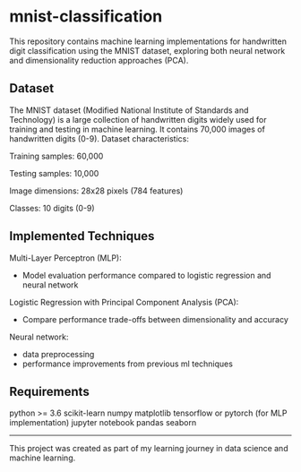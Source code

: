 # mnist-classification

This repository contains machine learning implementations for handwritten digit classification using the MNIST dataset, exploring both neural network and dimensionality reduction approaches (PCA).

## Dataset
The MNIST dataset (Modified National Institute of Standards and Technology) is a large collection of handwritten digits widely used for training and testing in machine learning. It contains 70,000 images of handwritten digits (0-9).
Dataset characteristics:

Training samples: 60,000

Testing samples: 10,000

Image dimensions: 28x28 pixels (784 features)

Classes: 10 digits (0-9)

## Implemented Techniques
Multi-Layer Perceptron (MLP):
- Model evaluation performance compared to logistic regression and neural network 

Logistic Regression with Principal Component Analysis (PCA):
- Compare performance trade-offs between dimensionality and accuracy

Neural network:
- data preprocessing
- performance improvements from previous ml techniques

## Requirements
python >= 3.6
scikit-learn
numpy
matplotlib
tensorflow or pytorch (for MLP implementation)
jupyter notebook
pandas
seaborn

---
This project was created as part of my learning journey in data science and machine learning.

